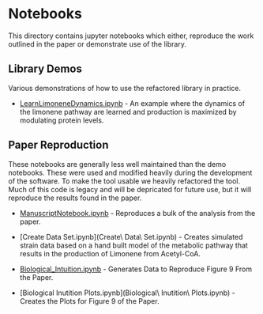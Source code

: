 # Notebooks

This directory contains jupyter notebooks which either, reproduce the work outlined in the paper or demonstrate use of the library.

## Library Demos
Various demonstrations of how to use the refactored library in practice.

* [LearnLimoneneDynamics.ipynb](LearnLimoneneDynamics.ipynb) - An example where the dynamics of the limonene pathway are learned and production is maximized by modulating protein levels.


## Paper Reproduction
These notebooks are generally less well maintained than the demo notebooks.  These were used and modified heavily during the development of the software.  To make the tool usable we heavily refactored the tool.  Much of this code is legacy and will be depricated for future use, but it will reproduce the results found in the paper. 

* [ManuscriptNotebook.ipynb](ManuscriptNotebook.ipynb) - Reproduces a bulk of the analysis from the paper.

* [Create Data Set.ipynb](Create\ Data\ Set.ipynb) - Creates simulated strain data based on a hand built model of the metabolic pathway that results in the production of Limonene from Acetyl-CoA. 

* [Biological_Intuition.ipynb](Biological_Intution.ipynb) - Generates Data to Reproduce Figure 9 From the Paper.

* [Biological Inutition Plots.ipynb](Biological\ Inutition\ Plots.ipynb) - Creates the Plots for Figure 9 of the Paper.  
